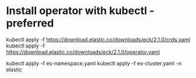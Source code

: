 # Install operator with kubectl - preferred

kubectl apply -f https://download.elastic.co/downloads/eck/2.1.0/crds.yaml
kubectl apply -f https://download.elastic.co/downloads/eck/2.1.0/operator.yaml


kubectl apply -f es-namespace.yaml
kubectl apply -f es-cluster.yaml -n elastic
